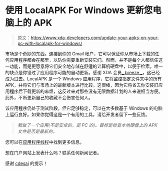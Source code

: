 # 使用 LocalAPK For Windows 更新您电脑上的 APK

> 原文：<https://www.xda-developers.com/update-your-apks-on-your-pc-with-localapk-for-windows/>

市场是个奇妙的东西。连接到你的 Gmail 帐户，它可以保证你从市场上下载的任何应用程序都会在那里，以防你需要重新安装它们。然而，并不是每个人都信任这一功能，而是更愿意将它们安全地存储在舒适的计算机硬盘中，以便于检索。唯一的缺点是你错过了应用程序可能的自动更新。感谢 XDA 会员[_ breeze _](http://forum.xda-developers.com/member.php?u=4007654)，这已经成为过去。LocalAPK 是一个 Windows 应用程序，它将监控指定文件夹中的所有 APK，并将它们与市场上的最新版本进行比较。这很棒，因为它将省去你安装旧应用程序后下载更新的麻烦，这反过来对那些没有无限数据计划的人来说相当方便。此外，不断更新自己的收藏不会伤害任何人。

该应用程序仍处于测试阶段，但它足够稳定，可以在大多数基于 Windows 的电脑上运行良好。如果你觉得这是一个有用的工具，请给开发者留下一些反馈。

> *我做了一个应用(不是安卓的，是 PC 的)。目标是检查本地硬盘上的 APK 文件是否是最新的。*

您可以在[应用程序线程](http://forum.xda-developers.com/showthread.php?t=1151285)中找到更多信息。

想在门户网站上发表什么吗？联系任何新闻记者。

感谢 [cdesai](http://forum.xda-developers.com/member.php?u=3506409) 的提示！